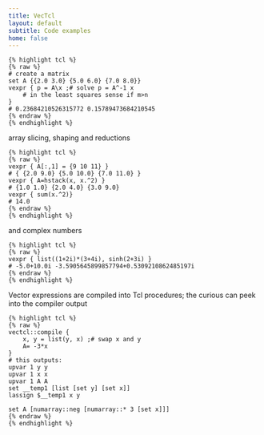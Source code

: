 ```yaml
---
title: VecTcl
layout: default
subtitle: Code examples
home: false
---
```

	
	{% highlight tcl %}
	{% raw %}
    # create a matrix
    set A {{2.0 3.0} {5.0 6.0} {7.0 8.0}}
    vexpr { p = A\x ;# solve p = A^-1 x
	    # in the least squares sense if m>n
    }
    # 0.23684210526315772 0.15789473684210545
	{% endraw %}
	{% endhighlight %}

array slicing, shaping and reductions

	{% highlight tcl %}
	{% raw %}
    vexpr { A[:,1] = {9 10 11} }
    # { {2.0 9.0} {5.0 10.0} {7.0 11.0} }
    vexpr { A=hstack(x, x.^2) }
    # {1.0 1.0} {2.0 4.0} {3.0 9.0}
    vexpr { sum(x.^2)}
    # 14.0
	{% endraw %}
	{% endhighlight %}


and complex numbers

	{% highlight tcl %}
	{% raw %}
    vexpr { list((1+2i)*(3+4i), sinh(2+3i) }
    # -5.0+10.0i -3.5905645899857794+0.5309210862485197i
	{% endraw %}
	{% endhighlight %}

Vector expressions are compiled into Tcl procedures; the curious can peek into
the compiler output

	{% highlight tcl %}
	{% raw %}
	vectcl::compile {
		x, y = list(y, x) ;# swap x and y
		A= -3*x
	}
	# this outputs:
	upvar 1 y y
	upvar 1 x x
	upvar 1 A A
	set __temp1 [list [set y] [set x]]
	lassign $__temp1 x y

	set A [numarray::neg [numarray::* 3 [set x]]]
	{% endraw %}
	{% endhighlight %}



